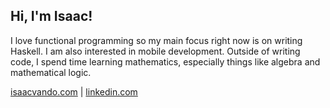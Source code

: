 ## Hi, I'm Isaac!
I love functional programming so my main focus right now is on writing Haskell. I am also interested in mobile development. Outside of writing code, I spend time learning mathematics, especially things like algebra and mathematical logic.


[isaacvando.com](https://isaacvando.com) | [linkedin.com](https://www.linkedin.com/in/isaacvando/)

<!--
**isaacvando/isaacvando** is a ✨ _special_ ✨ repository because its `README.md` (this file) appears on your GitHub profile.

Here are some ideas to get you started:

- 🔭 I’m currently working on ...
- 🌱 I’m currently learning ...
- 👯 I’m looking to collaborate on ...
- 🤔 I’m looking for help with ...
- 💬 Ask me about ...
- 📫 How to reach me: ...
- 😄 Pronouns: ...
- ⚡ Fun fact: ...
-->
